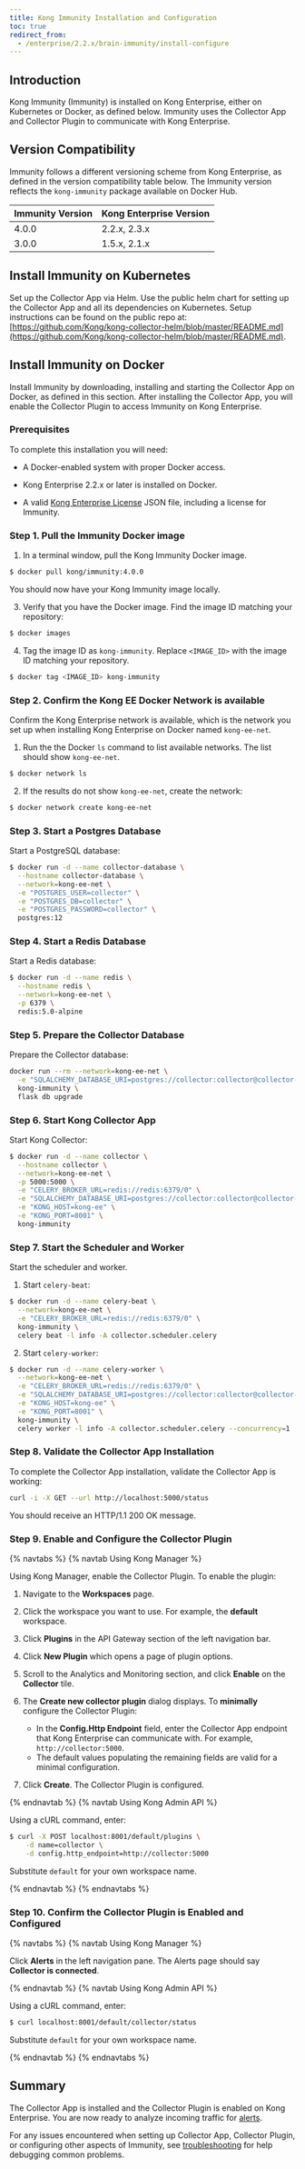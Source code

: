 ```yaml
---
title: Kong Immunity Installation and Configuration
toc: true
redirect_from:
  - /enterprise/2.2.x/brain-immunity/install-configure
---
```


## Introduction
Kong Immunity (Immunity) is installed on Kong Enterprise, either on Kubernetes or Docker, as defined below. Immunity uses the Collector App and Collector Plugin to communicate with Kong Enterprise.

## Version Compatibility
Immunity follows a different versioning scheme from Kong Enterprise, as defined in the version compatibility table below. The Immunity version reflects the `kong-immunity` package available on Docker Hub.

| Immunity Version                 | Kong Enterprise Version |
|:---------------------------------|:------------------------|
| 4.0.0                            | 2.2.x, 2.3.x            |
| 3.0.0                            | 1.5.x, 2.1.x            |

## Install Immunity on Kubernetes
Set up the Collector App via Helm. Use the public helm chart for setting up the Collector App and all its dependencies on Kubernetes. Setup instructions can be found on the public repo at: [https://github.com/Kong/kong-collector-helm/blob/master/README.md](https://github.com/Kong/kong-collector-helm/blob/master/README.md).

## Install Immunity on Docker
Install Immunity by downloading, installing and starting the Collector App on Docker, as defined in this section. After installing the Collector App, you will enable the Collector Plugin to access Immunity on Kong Enterprise.

### Prerequisites
To complete this installation you will need:

* A Docker-enabled system with proper Docker access.

* Kong Enterprise 2.2.x or later is installed on Docker.

* A valid [Kong Enterprise License](/enterprise/{{page.kong_version}}/deployment/access-license/) JSON file, including a license for Immunity.

### Step 1. Pull the Immunity Docker image

1. In a terminal window, pull the Kong Immunity Docker image.
```bash
$ docker pull kong/immunity:4.0.0
```
You should now have your Kong Immunity image locally.

3. Verify that you have the Docker image. Find the image ID matching your repository:
```bash
$ docker images
```
4. Tag the image ID as `kong-immunity`. Replace `<IMAGE_ID>` with the image ID matching your repository.
```bash
$ docker tag <IMAGE_ID> kong-immunity
```

### Step 2. Confirm the Kong EE Docker Network is available
Confirm the Kong Enterprise network is available, which is the network you set up when installing Kong Enterprise on Docker named `kong-ee-net`.

1. Run the the Docker `ls` command to list available networks. The list should show `kong-ee-net`.
```bash
$ docker network ls
```

2. If the results do not show `kong-ee-net`, create the network:
```bash
$ docker network create kong-ee-net
```

### Step 3. Start a Postgres Database
Start a PostgreSQL database:
```bash
$ docker run -d --name collector-database \
  --hostname collector-database \
  --network=kong-ee-net \
  -e "POSTGRES_USER=collector" \
  -e "POSTGRES_DB=collector" \
  -e "POSTGRES_PASSWORD=collector" \
  postgres:12
```

### Step 4. Start a Redis Database
Start a Redis database:
```bash
$ docker run -d --name redis \
  --hostname redis \
  --network=kong-ee-net \
  -p 6379 \
  redis:5.0-alpine
```

### Step 5. Prepare the Collector Database
Prepare the Collector database:
```bash
docker run --rm --network=kong-ee-net \
  -e "SQLALCHEMY_DATABASE_URI=postgres://collector:collector@collector-database:5432/collector" \
  kong-immunity \
  flask db upgrade
```

### Step 6. Start Kong Collector App
Start Kong Collector:

```bash
$ docker run -d --name collector \
  --hostname collector \
  --network=kong-ee-net \
  -p 5000:5000 \
  -e "CELERY_BROKER_URL=redis://redis:6379/0" \
  -e "SQLALCHEMY_DATABASE_URI=postgres://collector:collector@collector-database:5432/collector" \
  -e "KONG_HOST=kong-ee" \
  -e "KONG_PORT=8001" \
  kong-immunity
```

### Step 7. Start the Scheduler and Worker
Start the scheduler and worker.

1. Start `celery-beat`:
```bash
$ docker run -d --name celery-beat \
  --network=kong-ee-net \
  -e "CELERY_BROKER_URL=redis://redis:6379/0" \
  kong-immunity \
  celery beat -l info -A collector.scheduler.celery
```

2. Start `celery-worker`:
```bash
$ docker run -d --name celery-worker \
  --network=kong-ee-net \
  -e "CELERY_BROKER_URL=redis://redis:6379/0" \
  -e "SQLALCHEMY_DATABASE_URI=postgres://collector:collector@collector-database:5432/collector" \
  -e "KONG_HOST=kong-ee" \
  -e "KONG_PORT=8001" \
  kong-immunity \
  celery worker -l info -A collector.scheduler.celery --concurrency=1
```

### Step 8. Validate the Collector App Installation
To complete the Collector App installation, validate the Collector App is working:
```bash
curl -i -X GET --url http://localhost:5000/status
```
You should receive an HTTP/1.1 200 OK message.


### Step 9. Enable and Configure the Collector Plugin

{% navtabs %}
{% navtab Using Kong Manager %}

Using Kong Manager, enable the Collector Plugin. To enable the plugin:
1. Navigate to the **Workspaces** page.
2. Click the workspace you want to use. For example, the **default** workspace.
3. Click **Plugins** in the API Gateway section of the left navigation bar.
4. Click **New Plugin** which opens a page of plugin options.
5. Scroll to the Analytics and Monitoring section, and click **Enable** on the
**Collector** tile.
6. The **Create new collector plugin** dialog displays. To **minimally**
configure the Collector Plugin:

    * In the **Config.Http Endpoint** field, enter the Collector App endpoint
    that Kong Enterprise can communicate with. For example,
    `http://collector:5000`.
    * The default values populating the remaining fields are valid for a
    minimal configuration.

7. Click **Create**. The Collector Plugin is configured.

{% endnavtab %}
{% navtab Using Kong Admin API %}

Using a cURL command, enter:
```bash
$ curl -X POST localhost:8001/default/plugins \
    -d name=collector \
    -d config.http_endpoint=http://collector:5000
```

Substitute `default` for your own workspace name.

{% endnavtab %}
{% endnavtabs %}

### Step 10. Confirm the Collector Plugin is Enabled and Configured

{% navtabs %}
{% navtab Using Kong Manager %}

Click **Alerts** in the left navigation pane. The Alerts page should say
**Collector is connected**.

{% endnavtab %}
{% navtab Using Kong Admin API %}

Using a cURL command, enter:
```bash
$ curl localhost:8001/default/collector/status
```

Substitute `default` for your own workspace name.

{% endnavtab %}
{% endnavtabs %}

## Summary
The Collector App is installed and the Collector Plugin is enabled on Kong Enterprise. You are now ready to analyze incoming traffic for [alerts](/enterprise/{{page.kong_version}}/immunity/alerts).

For any issues encountered when setting up Collector App, Collector Plugin, or configuring other aspects of Immunity, see [troubleshooting](/enterprise/{{page.kong_version}}/immunity/troubleshooting) for help debugging common problems.
